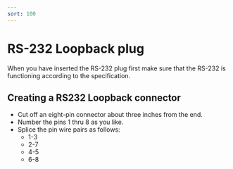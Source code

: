 ```yaml
---
sort: 100
---
```

# RS-232 Loopback plug

When you have inserted the RS-232 plug first make sure that the RS-232 is functioning according to the specification.

## Creating a RS232 Loopback connector

*   Cut off an eight-pin connector about three inches from the end.
*   Number the pins 1 thru 8 as you like.
*   Splice the pin wire pairs as follows:
    *    1-3
    *    2-7
    *    4-5
    *    6-8
